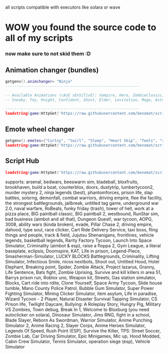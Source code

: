 all scripts compatible with executors like solara or wave
# WOW you found the source code to all of my scripts
### now make sure to not skid them :D

## Animation changer (bundles)
```lua
getgenv().animchanger= "Ninja"
------------------------------------------------------------

-- Available Animations (cAsE sEnSiTivE): Vampire, Hero, ZombieClassic, Cowboy, Patrol, Bold, ZombieFE, Princess, Popstar, 
-- Sneaky, Toy, Knight, Confident, Ghost, Elder, Levitation, Mage, Astronaut, Ninja, Werewolf, Cartoon, Pirate

------------------------------------------------------------
loadstring(game:HttpGet('https://raw.githubusercontent.com/benomat/scripts/m/a'))()
```
## Emote wheel changer
```lua
getgenv().emotes={"Curtsy", "twirl", "Sleep", "Heart Skip", "feels", "strut", "sliving", "faceframe"}
loadstring(game:HttpGet('https://raw.githubusercontent.com/benomat/scripts/m/e'))()
```

## Script Hub
```lua
loadstring(game:HttpGet('https://raw.githubusercontent.com/benomat/scripts/m/hub'))()
```
supports: arsenal, bedwars, beeswarm sim, bladeball, bloxfruits, brookhaven, build a boat, counterblox, doors, dustytrip, lumbertycoon2, murder mystery 2, ninja legends (best), phantomforces, prison life, slap battles, solsrng, demonfall, combat warriors, driving empire, flee the facility, the strongest battlegrounds, jailbreak, untitled tag game, underground war 2.0, naval warfare, RoBeats, funky friday (trash), tower of hell, work at a pizza place, BIG paintball classic, BIG paintball 2, westbound, RunStar sim, bad business (aimbot and all that), Dungeon Quest!, war tycoon, AOPG, 3008, ability wars (kinda broken), evade, Pillar Chase 2, driving empire, dahood, type soul, race clicker, Cart Ride Delivery Service, taxi boss, fling things and people, track & field, Jujutsu Shenanigans, frontlines, vehicle legends, basketball legends, Rarity Factory Tycoon, Launch Into Space Simulator, Criminality (aimbot & esp), raise a floppa 2, Gym League, a literal baseplate, eclipsis, Doomspire, KAT, Life in prison, Legend-Piece, Smasherman-Simulator, LUCKY BLOCKS Battlegrounds, Criminality, Lifting Simulator, Infectious Smile, nicos nextbots, Shoot out, Untitled Hood, Hotel Elephant, Breaking point, Spider, Zombie Attack, Project lazarus, Granny, Life Sentence, Bats fight, Zombie Uprising, Survive and kill killers in area 51, Barrys prison run, Roblox uno, Weapon kit, Streets, Gas station simulator, Blocks, Cart ride into rdite, Clone Yourself, Space Army Tycoon, Slide house tumble, Mano County Police Patrol, Bubble Gum Simulator, Super Power Fighting Simulator, Mining Clicker Simulator, item asylum, Life in paradise, Wizard Tycoon - 2 Player, Natural Disaster Survival Tapping Simulator, CS Prison life, Twilight Daycare, Bullying: A Roleplay Story, Hungry Pig, Military VS Zombies, Town debug, Break In 1, Welcome to Bloxburg (you need autoclicker on solara), Dinosaur Simulator, Jims RNG, fight in a school, Blade Slayer, Reborn As Swordman, Warrior Simulator, Anime Punching Simulator 2, Anime Racing 2, Slayer Corps, Anime Heroes Simulator, Legends Of Speed, Rush Point (ESP), Survive the Killer, TPS: Street Soccer, Zombie Lab, Car Driving Simulator, Epic Minigames, Mic up, Hood Modded, Cabin Crew Simulator, Tennis Simulator, operation siege (esp), Vehicle Simulator

